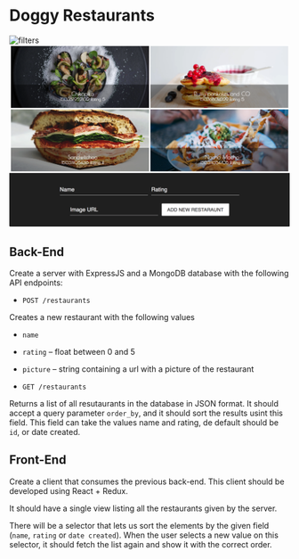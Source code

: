 # Doggy Restaurants
![filters](./publico/top.png)
![adding new](./publico/bottom.png)
## Back-End

Create a server with ExpressJS and a MongoDB database with the following API endpoints:

- `POST /restaurants`

 Creates a new restaurant with the following values

- `name`
- `rating` – float between 0 and 5
- `picture` – string containing a url with a picture of the restaurant

- `GET /restaurants`

 Returns a list of all resutaurants in the database in JSON format.
 It should accept a query parameter `order_by`, and it should sort the results usint this field. This field can take the values name and rating, de default should be `id`, or date created.

 ## Front-End

 Create a client that consumes the previous back-end. This client should be developed using React + Redux.

 It should have a single view listing all the restaurants given by the server.

 There will be a selector that lets us sort the elements by the given field (`name`, `rating` or `date created`). When the user selects a new value on this selector, it should fetch the list again and show it with the correct order.
